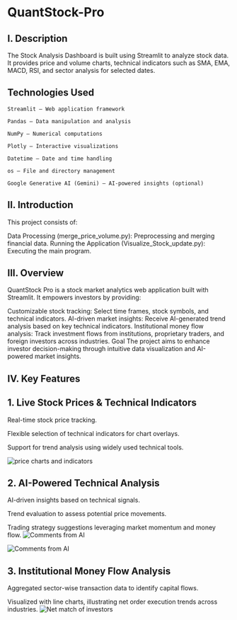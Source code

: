 # QuantStock-Pro

## I. Description
The Stock Analysis Dashboard is built using Streamlit to analyze stock data. It provides price and volume charts, technical indicators such as SMA, EMA, MACD, RSI, and sector analysis for selected dates.
## Technologies Used
    Streamlit – Web application framework
    
    Pandas – Data manipulation and analysis
    
    NumPy – Numerical computations
    
    Plotly – Interactive visualizations
    
    Datetime – Date and time handling
    
    os – File and directory management
    
    Google Generative AI (Gemini) – AI-powered insights (optional)

## II. Introduction
This project consists of:

Data Processing (merge_price_volume.py): Preprocessing and merging financial data.
Running the Application (Visualize_Stock_update.py): Executing the main program.

## III. Overview
QuantStock Pro is a stock market analytics web application built with Streamlit. It empowers investors by providing:

Customizable stock tracking: Select time frames, stock symbols, and technical indicators.
AI-driven market insights: Receive AI-generated trend analysis based on key technical indicators.
Institutional money flow analysis: Track investment flows from institutions, proprietary traders, and foreign investors across industries.
Goal
The project aims to enhance investor decision-making through intuitive data visualization and AI-powered market insights.

## IV. Key Features
## 1. Live Stock Prices & Technical Indicators
Real-time stock price tracking.

Flexible selection of technical indicators for chart overlays.

Support for trend analysis using widely used technical tools.

![price charts and indicators](https://github.com/user-attachments/assets/79dc4f9e-3e92-4f7d-9f36-ab6995c9e073)


## 2. AI-Powered Technical Analysis
AI-driven insights based on technical signals.

Trend evaluation to assess potential price movements.

Trading strategy suggestions leveraging market momentum and money flow.
![Comments from AI](https://github.com/user-attachments/assets/457be278-0727-4090-9143-89eea6b9ce4e)

![Comments from AI](https://github.com/user-attachments/assets/634096ff-37d0-4349-bf40-c1ad6a754dc7)


## 3. Institutional Money Flow Analysis

Aggregated sector-wise transaction data to identify capital flows.

Visualized with line charts, illustrating net order execution trends across industries.
![Net match of investors](https://github.com/user-attachments/assets/3233e5bf-e885-4b3b-9bac-2dda861af624)
